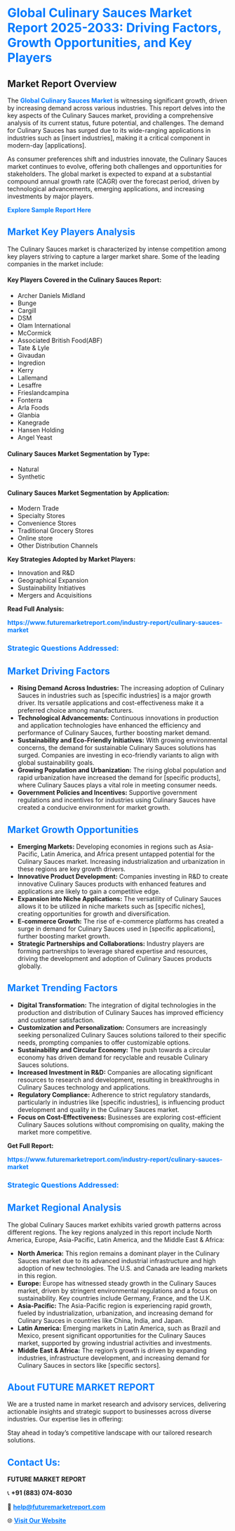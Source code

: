 <h1 style="color: #007BFF;">Global Culinary Sauces Market Report 2025-2033: Driving Factors, Growth Opportunities, and Key Players</h1>

<section id="overview">
<h2>Market Report Overview</h2>
<p>The <a href="https://www.futuremarketreport.com/industry-report/culinary-sauces-market" style="color: #007BFF; text-decoration: none;"><strong>Global Culinary Sauces Market</strong></a> is witnessing significant growth, driven by increasing demand across various industries. This report delves into the key aspects of the Culinary Sauces market, providing a comprehensive analysis of its current status, future potential, and challenges. The demand for Culinary Sauces has surged due to its wide-ranging applications in industries such as [insert industries], making it a critical component in modern-day [applications].</p>
<p>As consumer preferences shift and industries innovate, the Culinary Sauces market continues to evolve, offering both challenges and opportunities for stakeholders. The global market is expected to expand at a substantial compound annual growth rate (CAGR) over the forecast period, driven by technological advancements, emerging applications, and increasing investments by major players.</p>
</section>

<section id="overview">
<p><a href="https://www.futuremarketreport.com/request-sample/reportId=34331" style="color: #007BFF; text-decoration: none;"><strong>Explore Sample Report Here</strong></a></p>
</section>

<section id="key-players">
<h2 style="color: #007BFF;">Market Key Players Analysis</h2>
<p>The Culinary Sauces market is characterized by intense competition among key players striving to capture a larger market share. Some of the leading companies in the market include:</p>
<h4>Key Players Covered in the Culinary Sauces Report:</h4>
<ul><li>Archer Daniels Midland</li><li>Bunge</li><li>Cargill</li><li>DSM</li><li>Olam International</li><li>McCormick</li><li>Associated British Food(ABF)</li><li>Tate &amp; Lyle</li><li>Givaudan</li><li>Ingredion</li><li>Kerry</li><li>Lallemand</li><li>Lesaffre</li><li>Frieslandcampina</li><li>Fonterra</li><li>Arla Foods</li><li>Glanbia</li><li>Kanegrade</li><li>Hansen Holding</li><li>Angel Yeast</li></ul>
<h4>Culinary Sauces Market Segmentation by Type:</h4>
<ul><li>Natural</li><li>Synthetic</li></ul>

<h4>Culinary Sauces Market Segmentation by Application:</h4>
<ul><li>Modern Trade</li><li>Specialty Stores</li><li>Convenience Stores</li><li>Traditional Grocery Stores</li><li>Online store</li><li>Other Distribution Channels</li></ul>
<p><strong>Key Strategies Adopted by Market Players:</strong></p>
<ul>
<li>Innovation and R&D</li>
<li>Geographical Expansion</li>
<li>Sustainability Initiatives</li>
<li>Mergers and Acquisitions</li>
</ul>
</section>

<section>
<p><strong>Read Full Analysis: </strong></p><a href="https://www.futuremarketreport.com/industry-report/culinary-sauces-market" style="color: #007BFF; text-decoration: none;"><strong>https://www.futuremarketreport.com/industry-report/culinary-sauces-market</strong></a>
<h3 style="color: #007BFF;">Strategic Questions Addressed:</h3>
</section>

<section id="driving-factors">
<h2 style="color: #007BFF;">Market Driving Factors</h2>
<ul>
<li><strong>Rising Demand Across Industries:</strong> The increasing adoption of Culinary Sauces in industries such as [specific industries] is a major growth driver. Its versatile applications and cost-effectiveness make it a preferred choice among manufacturers.</li>
<li><strong>Technological Advancements:</strong> Continuous innovations in production and application technologies have enhanced the efficiency and performance of Culinary Sauces, further boosting market demand.</li>
<li><strong>Sustainability and Eco-Friendly Initiatives:</strong> With growing environmental concerns, the demand for sustainable Culinary Sauces solutions has surged. Companies are investing in eco-friendly variants to align with global sustainability goals.</li>
<li><strong>Growing Population and Urbanization:</strong> The rising global population and rapid urbanization have increased the demand for [specific products], where Culinary Sauces plays a vital role in meeting consumer needs.</li>
<li><strong>Government Policies and Incentives:</strong> Supportive government regulations and incentives for industries using Culinary Sauces have created a conducive environment for market growth.</li>
</ul>
</section>

<section id="growth-opportunities">
<h2 style="color: #007BFF;">Market Growth Opportunities</h2>
<ul>
<li><strong>Emerging Markets:</strong> Developing economies in regions such as Asia-Pacific, Latin America, and Africa present untapped potential for the Culinary Sauces market. Increasing industrialization and urbanization in these regions are key growth drivers.</li>
<li><strong>Innovative Product Development:</strong> Companies investing in R&D to create innovative Culinary Sauces products with enhanced features and applications are likely to gain a competitive edge.</li>
<li><strong>Expansion into Niche Applications:</strong> The versatility of Culinary Sauces allows it to be utilized in niche markets such as [specific niches], creating opportunities for growth and diversification.</li>
<li><strong>E-commerce Growth:</strong> The rise of e-commerce platforms has created a surge in demand for Culinary Sauces used in [specific applications], further boosting market growth.</li>
<li><strong>Strategic Partnerships and Collaborations:</strong> Industry players are forming partnerships to leverage shared expertise and resources, driving the development and adoption of Culinary Sauces products globally.</li>
</ul>
</section>

<section id="trending-factors">
<h2 style="color: #007BFF;">Market Trending Factors</h2>
<ul>
<li><strong>Digital Transformation:</strong> The integration of digital technologies in the production and distribution of Culinary Sauces has improved efficiency and customer satisfaction.</li>
<li><strong>Customization and Personalization:</strong> Consumers are increasingly seeking personalized Culinary Sauces solutions tailored to their specific needs, prompting companies to offer customizable options.</li>
<li><strong>Sustainability and Circular Economy:</strong> The push towards a circular economy has driven demand for recyclable and reusable Culinary Sauces solutions.</li>
<li><strong>Increased Investment in R&D:</strong> Companies are allocating significant resources to research and development, resulting in breakthroughs in Culinary Sauces technology and applications.</li>
<li><strong>Regulatory Compliance:</strong> Adherence to strict regulatory standards, particularly in industries like [specific industries], is influencing product development and quality in the Culinary Sauces market.</li>
<li><strong>Focus on Cost-Effectiveness:</strong> Businesses are exploring cost-efficient Culinary Sauces solutions without compromising on quality, making the market more competitive.</li>
</ul>
</section>

<section>
<p><strong>Get Full Report: </strong></p><a href="https://www.futuremarketreport.com/industry-report/culinary-sauces-market" style="color: #007BFF; text-decoration: none;"><strong>https://www.futuremarketreport.com/industry-report/culinary-sauces-market</strong></a>
<h3 style="color: #007BFF;">Strategic Questions Addressed:</h3>
</section>


<section id="regional-analysis">
<h2 style="color: #007BFF;">Market Regional Analysis</h2>
<p>The global Culinary Sauces market exhibits varied growth patterns across different regions. The key regions analyzed in this report include North America, Europe, Asia-Pacific, Latin America, and the Middle East & Africa:</p>
<ul>
<li><strong>North America:</strong> This region remains a dominant player in the Culinary Sauces market due to its advanced industrial infrastructure and high adoption of new technologies. The U.S. and Canada are leading markets in this region.</li>
<li><strong>Europe:</strong> Europe has witnessed steady growth in the Culinary Sauces market, driven by stringent environmental regulations and a focus on sustainability. Key countries include Germany, France, and the U.K.</li>
<li><strong>Asia-Pacific:</strong> The Asia-Pacific region is experiencing rapid growth, fueled by industrialization, urbanization, and increasing demand for Culinary Sauces in countries like China, India, and Japan.</li>
<li><strong>Latin America:</strong> Emerging markets in Latin America, such as Brazil and Mexico, present significant opportunities for the Culinary Sauces market, supported by growing industrial activities and investments.</li>
<li><strong>Middle East & Africa:</strong> The region’s growth is driven by expanding industries, infrastructure development, and increasing demand for Culinary Sauces in sectors like [specific sectors].</li>
</ul>
</section>

<footer>
<h2 style="color: #007BFF;">About FUTURE MARKET REPORT</h2>
<p>We are a trusted name in market research and advisory services, delivering actionable insights and strategic support to businesses across diverse industries. Our expertise lies in offering:</p>

<p>Stay ahead in today’s competitive landscape with our tailored research solutions.</p>

<h2 style="color: #007BFF;">Contact Us:</h2>
<p><strong>FUTURE MARKET REPORT</strong></p>
<p>📞 <strong>+91 (883) 074-8030</strong></p>
<p>📧 <strong><a href="mailto:help@futuremarketreport.com" style="color: #007BFF;">help@futuremarketreport.com</a></strong></p>
<p>🌐 <strong><a href="https://www.futuremarketreport.com/" style="color: #007BFF;">Visit Our Website</a></strong></p>
</footer>